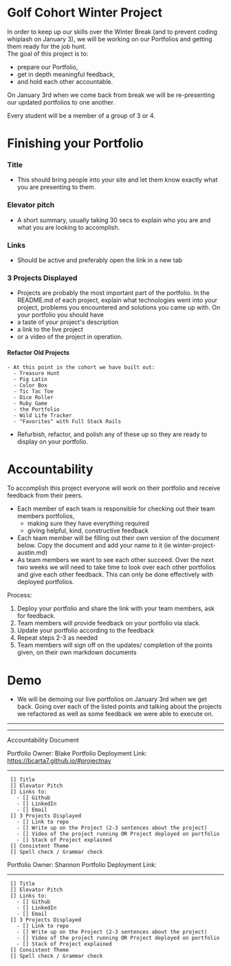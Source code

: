 # Golf Cohort Winter Project

In order to keep up our skills over the Winter Break (and to prevent coding whiplash on January 3), we will be working on our Portfolios and getting them ready for the job hunt.   
The goal of this project is to:
- prepare our Portfolio, 
- get in depth meaningful feedback,
- and hold each other accountable. 

On January 3rd when we come back from break we will be re-presenting our updated portfolios to one another. 

Every student will be a member of a group of 3 or 4. 


# Finishing your Portfolio 

### Title  
  - This should bring people into your site and let them know exactly what you are presenting to them. 
### Elevator pitch
  - A short summary, usually taking 30 secs to explain who you are and what you are looking to accomplish. 
### Links
  -  Should be active and preferably open the link in a new tab
### 3 Projects Displayed
  - Projects are probably the most important part of the portfolio. In the README.md of each project, explain what technologies went into your project, problems you encountered and solutions you came up with. 
  On your portfolio you should have
  - a taste of your project's description 
  - a link to the live project
  - or a video of the project in operation. 
  #### Refactor Old Projects
    - At this point in the cohort we have built out:   
      - Treasure Hunt
      - Pig Latin  
      - Color Box  
      - Tic Tac Toe
      - Dice Roller  
      - Ruby Game  
      - the Portfolio  
      - Wild Life Tracker  
      - "Favorites" with Full Stack Rails   
  - Refurbish, refactor, and polish any of these up so they are ready to display on your portfolio. 


# Accountability 
To accomplish this project everyone will work on their portfolio and receive feedback from their peers.
  - Each member of each team is responsible for checking out their team members portfolios, 
    - making sure they have everything required
    - giving helpful, kind, constructive feedback
  - Each team member will be filling out their own version of the document below. Copy the document and add your name to it (ie winter-project-austin.md)
  - As team members we want to see each other succeed. Over the next two weeks we will need to take time to look over each other portfolios and give each other feedback. This can only be done effectively with deployed portfolios.  

Process: 
  1. Deploy your portfolio and share the link with your team members, ask for feedback.
  2. Team members will provide feedback on your portfolio via slack.
  3. Update your portfolio according to the feedback
  4. Repeat steps 2-3 as needed
  4. Team members will sign off on the updates/ completion of the points given, on their own markdown documents
  
# Demo
 - We will be demoing our live portfolios on January 3rd when we get back. Going over each of the listed points and talking about the projects we refactored as well as some feedback we were able to execute on. 

 _________________________________ 
 _________________________________ 


  Accountability Document 

  Portfolio Owner:  Blake 
  Portfolio Deployment Link: https://bcarta7.github.io/#projectnav
 _________________________________ 
     [] Title  
     [] Elevator Pitch  
     [] Links to:  
       - [] Github  
       - [] LinkedIn  
       - [] Email  
     [] 3 Projects Displayed  
       - [] Link to repo  
       - [] Write up on the Project (2-3 sentences about the project)  
       - [] Video of the project running OR Project deployed on portfolio  
       - [] Stack of Project explained 
     [] Consistent Theme
     [] Spell check / Grammar check 

   
  Portfolio Owner:  Shannon 
  Portfolio Deployment Link: 
 _________________________________ 
     [] Title  
     [] Elevator Pitch  
     [] Links to:  
       - [] Github  
       - [] LinkedIn  
       - [] Email  
     [] 3 Projects Displayed  
       - [] Link to repo  
       - [] Write up on the Project (2-3 sentences about the project)  
       - [] Video of the project running OR Project deployed on portfolio  
       - [] Stack of Project explained 
     [] Consistent Theme
     [] Spell check / Grammar check 

